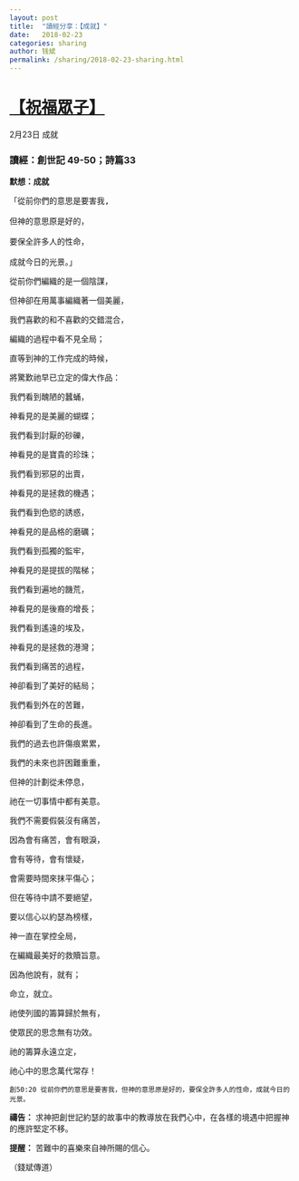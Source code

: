 ```yaml
---
layout: post
title:  "讀經分享：【成就】"
date:   2018-02-23
categories: sharing
author: 钱斌
permalink: /sharing/2018-02-23-sharing.html
---
```


[【祝福眾子】](/daily/2018-02-23-daily.html)
===========
2月23日 成就

### 讀經：創世記 49-50；詩篇33

**默想：成就**

<pre>「從前你們的意思是要害我,

但神的意思原是好的，

要保全許多人的性命，

成就今日的光景。」</pre>

從前你們編織的是一個陰謀，

但神卻在用萬事編織著一個美麗，

我們喜歡的和不喜歡的交錯混合，

編織的過程中看不見全局；

直等到神的工作完成的時候，

將驚歎祂早已立定的偉大作品：

我們看到醜陋的蠶蛹，

神看見的是美麗的蝴蝶；

我們看到討厭的砂礫，

神看見的是寶貴的珍珠；

我們看到邪惡的出賣，

神看見的是拯救的機遇；

我們看到色慾的誘惑，

神看見的是品格的磨礪；

我們看到孤獨的監牢，

神看見的是提拔的階梯；

我們看到遍地的饑荒，

神看見的是後裔的增長；

我們看到遙遠的埃及，

神看見的是拯救的港灣；

我們看到痛苦的過程，

神卻看到了美好的結局；

我們看到外在的苦難，

神卻看到了生命的長進。

我們的過去也許傷痕累累，

我們的未來也許困難重重，

但神的計劃從未停息，

祂在一切事情中都有美意。

我們不需要假裝沒有痛苦，

因為會有痛苦，會有眼淚，

會有等待，會有懷疑，

會需要時間來抹平傷心；

但在等待中請不要絕望，

要以信心以約瑟為榜樣，

神一直在掌控全局，

在編織最美好的救贖旨意。

因為他說有，就有；

命立，就立。

祂使列國的籌算歸於無有，

使眾民的思念無有功效。

祂的籌算永遠立定，

祂心中的思念萬代常存！

`創50:20 從前你們的意思是要害我，但神的意思原是好的，要保全許多人的性命，成就今日的光景。`

**禱告：**
求神把創世記約瑟的故事中的教導放在我們心中，在各樣的境遇中把握神的應許堅定不移。

**提醒：**
苦難中的喜樂來自神所賜的信心。

（錢斌傳道）
